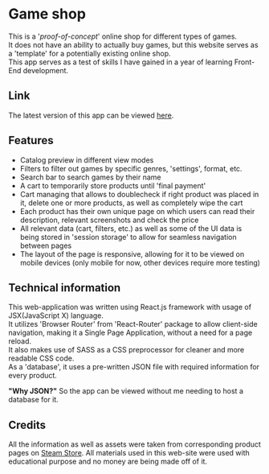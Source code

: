 # Game shop

This is a '*proof-of-concept*' online shop for different types of games.  
It does not have an ability to actually buy games, but this website serves as a 'template' for a potentially existing online shop.  
This app serves as a test of skills I have gained in a year of learning Front-End development.  


## Link

The latest version of this app can be viewed [here](https://srysis-game-shop.netlify.app/).


## Features 

- Catalog preview in different view modes
- Filters to filter out games by specific genres, 'settings', format, etc.
- Search bar to search games by their name
- A cart to temporarily store products until 'final payment'
- Cart managing that allows to doublecheck if right product was placed in it, delete one or more products, as well as completely wipe the cart
- Each product has their own unique page on which users can read their description, relevant screenshots and check the price
- All relevant data (cart, filters, etc.) as well as some of the UI data is being stored in 'session storage' to allow for seamless navigation between pages
- The layout of the page is responsive, allowing for it to be viewed on mobile devices (only mobile for now, other devices require more testing)


## Technical information

This web-application was written using React.js framework with usage of JSX(JavaScript X) language.  
It utilizes 'Browser Router' from 'React-Router' package to allow client-side navigation, making it a Single Page Application, without a need for a page reload.  
It also makes use of SASS as a CSS preprocessor for cleaner and more readable CSS code.  
As a 'database', it uses a pre-written JSON file with required information for every product.  

**"Why JSON?"** So the app can be viewed without me needing to host a database for it.  


## Credits

All the information as well as assets were taken from corresponding product pages on [Steam Store](https://store.steampowered.com/).
All materials used in this web-site were used with educational purpose and no money are being made off of it.
